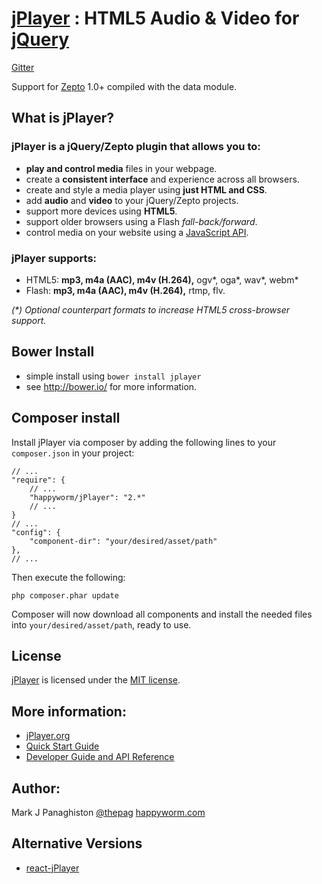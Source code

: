 # [jPlayer](http://jplayer.org/) : HTML5 Audio & Video for [jQuery](http://jquery.com/)

[Gitter](https://gitter.im/happyworm/jPlayer?utm_source=badge&utm_medium=badge&utm_campaign=pr-badge&utm_content=badge)

Support for [Zepto](http://zeptojs.com/) 1.0+ compiled with the data module.

## What is jPlayer?

### jPlayer is a jQuery/Zepto plugin that allows you to:
* **play and control media** files in your webpage.
* create a **consistent interface** and experience across all browsers.
* create and style a media player using **just HTML and CSS**.
* add **audio** and **video** to your jQuery/Zepto projects.
* support more devices using **HTML5**.
* support older browsers using a Flash _fall-back/forward_.
* control media on your website using a [JavaScript API](http://www.jplayer.org/latest/developer-guide/).

### jPlayer supports:
* HTML5: **mp3, m4a (AAC), m4v (H.264),** ogv*, oga*, wav*, webm*
* Flash: **mp3, m4a (AAC), m4v (H.264),** rtmp, flv.

_(*) Optional counterpart formats to increase HTML5 cross-browser support._

## Bower Install
* simple install using `bower install jplayer`
* see <http://bower.io/> for more information.

## Composer install

Install jPlayer via composer by adding the following lines to your `composer.json` in your project:

    // ...
    "require": {
        // ...
        "happyworm/jPlayer": "2.*"
        // ...
    }
    // ...
    "config": {
        "component-dir": "your/desired/asset/path"
    },
    // ...

Then execute the following:

    php composer.phar update

Composer will now download all components and install the needed files into `your/desired/asset/path`, ready to use.

## License
[jPlayer](http://jplayer.org/) is licensed under the [MIT license](http://opensource.org/licenses/MIT).

## More information:
* [jPlayer.org](http://jplayer.org/)
* [Quick Start Guide](http://www.jplayer.org/latest/quick-start-guide/)
* [Developer Guide and API Reference](http://www.jplayer.org/latest/developer-guide/)

## Author:
Mark J Panaghiston [@thepag](http://twitter.com/thepag)
[happyworm.com](http://happyworm.com/)

## Alternative Versions
* [react-jPlayer](https://github.com/jPlayer/react-jPlayer)

